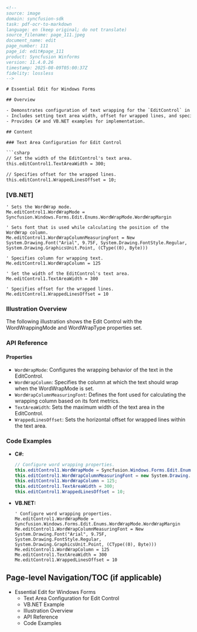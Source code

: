 ```html
<!-- 
source: image
domain: syncfusion-sdk
task: pdf-ocr-to-markdown
language: en (keep original; do not translate)
source_filename: page_111.jpeg
document_name: edit
page_number: 111
page_id: edit#page_111
product: Syncfusion Winforms
version: 11.4.0.26
timestamp: 2025-08-09T05:00:37Z
fidelity: lossless
-->

# Essential Edit for Windows Forms

## Overview

- Demonstrates configuration of text wrapping for the `EditControl` in a Windows Forms application.
- Includes setting text area width, offset for wrapped lines, and specifying column boundaries for word wrapping.
- Provides C# and VB.NET examples for implementation.

## Content

### Text Area Configuration for Edit Control

```csharp
// Set the width of the EditControl's text area.
this.editControl1.TextAreaWidth = 300;

// Specifies offset for the wrapped lines.
this.editControl1.WrappedLinesOffset = 10;
```

### [VB.NET]

```vbnet
' Sets the WordWrap mode.
Me.editControl1.WordWrapMode = Syncfusion.Windows.Forms.Edit.Enums.WordWrapMode.WordWrapMargin

' Sets font that is used while calculating the position of the WordWrap column.
Me.editControl1.WordWrapColumnMeasuringFont = New System.Drawing.Font("Arial", 9.75F, System.Drawing.FontStyle.Regular, System.Drawing.GraphicsUnit.Point, (CType((0), Byte)))

' Specifies column for wrapping text.
Me.editControl1.WordWrapColumn = 125

' Set the width of the EditControl's text area.
Me.editControl1.TextAreaWidth = 300

' Specifies offset for the wrapped lines.
Me.editControl1.WrappedLinesOffset = 10
```

### Illustration Overview

The following illustration shows the Edit Control with the WordWrappingMode and WordWrapType properties set.

### API Reference

#### Properties

- `WordWrapMode`: Configures the wrapping behavior of the text in the EditControl.
- `WordWrapColumn`: Specifies the column at which the text should wrap when the WordWrapMode is set.
- `WordWrapColumnMeasuringFont`: Defines the font used for calculating the wrapping column based on its font metrics.
- `TextAreaWidth`: Sets the maximum width of the text area in the EditControl.
- `WrappedLinesOffset`: Sets the horizontal offset for wrapped lines within the text area.

### Code Examples

- **C#:**
  
  ```csharp
  // Configure word wrapping properties.
  this.editControl1.WordWrapMode = Syncfusion.Windows.Forms.Edit.Enums.WordWrapMode.WordWrapMargin;
  this.editControl1.WordWrapColumnMeasuringFont = new System.Drawing.Font("Arial", 9.75F, System.Drawing.FontStyle.Regular, System.Drawing.GraphicsUnit.Point, (Convert.ToByte(0)));
  this.editControl1.WordWrapColumn = 125;
  this.editControl1.TextAreaWidth = 300;
  this.editControl1.WrappedLinesOffset = 10;
  ```

- **VB.NET:**
  
  ```vbnet
  ' Configure word wrapping properties.
  Me.editControl1.WordWrapMode = Syncfusion.Windows.Forms.Edit.Enums.WordWrapMode.WordWrapMargin
  Me.editControl1.WordWrapColumnMeasuringFont = New System.Drawing.Font("Arial", 9.75F, System.Drawing.FontStyle.Regular, System.Drawing.GraphicsUnit.Point, (CType((0), Byte)))
  Me.editControl1.WordWrapColumn = 125
  Me.editControl1.TextAreaWidth = 300
  Me.editControl1.WrappedLinesOffset = 10
  ```

## Page-level Navigation/TOC (if applicable)

- Essential Edit for Windows Forms
  - Text Area Configuration for Edit Control
  - VB.NET Example
  - Illustration Overview
  - API Reference
  - Code Examples

<!-- tags: [EditControl, Windows Forms, TextWrapping, WordWrapMode, VB.NET, C#] keywords: [EditControl, TextAreaWidth, WordWrapColumn, WordWrapMode, WrappedLinesOffset, WordWrapColumnMeasuringFont] -->
```
